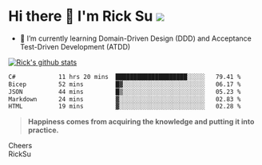 # Hi there 👋 I'm Rick Su ![](https://komarev.com/ghpvc/?username=ricksu978)
<!--
**ricksu978/ricksu978** is a ✨ _special_ ✨ repository because its `README.md` (this file) appears on your GitHub profile.

Here are some ideas to get you started:

- 🔭 I’m currently working on ...
-->
- 🌱 I’m currently learning Domain-Driven Design (DDD) and Acceptance Test-Driven Development (ATDD)
<!--
- 👯 I’m looking to collaborate on ...
- 🤔 I’m looking for help with ...
- 💬 Ask me about ...
- 📫 How to reach me: ...
- 😄 Pronouns: ...
- ⚡ Fun fact: ...
-->
[![Rick's github stats](https://github-readme-stats.vercel.app/api?username=ricksu978&theme=dark)](https://github.com/ricksu978/ricksu978)

<!--START_SECTION:waka-->

```txt
C#            11 hrs 20 mins  ████████████████████░░░░░   79.41 %
Bicep         52 mins         █▓░░░░░░░░░░░░░░░░░░░░░░░   06.17 %
JSON          44 mins         █▒░░░░░░░░░░░░░░░░░░░░░░░   05.23 %
Markdown      24 mins         ▓░░░░░░░░░░░░░░░░░░░░░░░░   02.83 %
HTML          19 mins         ▓░░░░░░░░░░░░░░░░░░░░░░░░   02.28 %
```

<!--END_SECTION:waka-->

> **Happiness comes from acquiring the knowledge and putting it into practice.**

Cheers  
RickSu 
